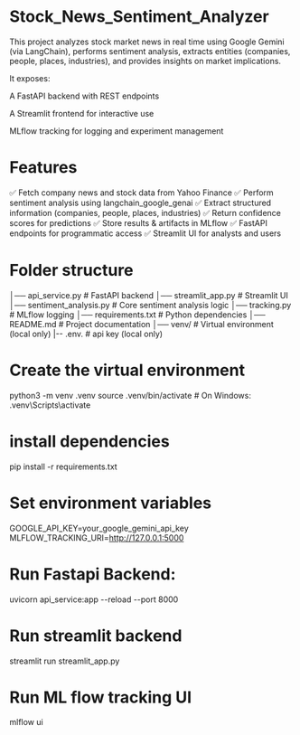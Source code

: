 # Stock_News_Sentiment_Analyzer
This project analyzes stock market news in real time using Google Gemini (via LangChain), performs sentiment analysis, extracts entities (companies, people, places, industries), and provides insights on market implications.

It exposes:

A FastAPI backend with REST endpoints

A Streamlit frontend for interactive use

MLflow tracking for logging and experiment management

# Features

✅ Fetch company news and stock data from Yahoo Finance
✅ Perform sentiment analysis using langchain_google_genai
✅ Extract structured information (companies, people, places, industries)
✅ Return confidence scores for predictions
✅ Store results & artifacts in MLflow
✅ FastAPI endpoints for programmatic access
✅ Streamlit UI for analysts and users

# Folder structure
│── api_service.py          # FastAPI backend
│── streamlit_app.py        # Streamlit UI
│── sentiment_analysis.py   # Core sentiment analysis logic
│── tracking.py             # MLflow logging
│── requirements.txt        # Python dependencies
│── README.md               # Project documentation
│── venv/                  # Virtual environment (local only)
|-- .env.                  # api key (local only)


# Create the virtual environment
python3 -m venv .venv
source .venv/bin/activate   # On Windows: .venv\Scripts\activate

# install dependencies 
pip install -r requirements.txt

# Set environment variables
GOOGLE_API_KEY=your_google_gemini_api_key
MLFLOW_TRACKING_URI=http://127.0.0.1:5000 


# Run Fastapi Backend:
uvicorn api_service:app --reload --port 8000


# Run streamlit backend 
streamlit run streamlit_app.py

# Run ML flow tracking UI 
mlflow ui
